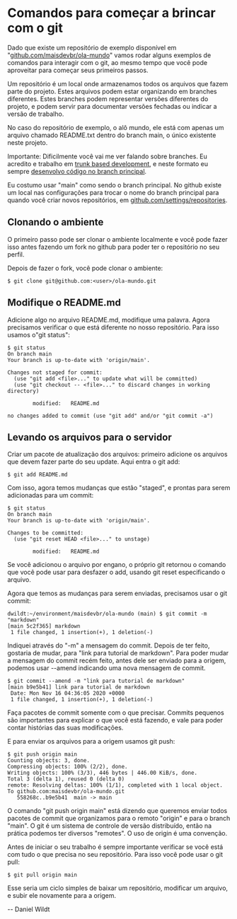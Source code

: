 # Comandos para começar a brincar com o git

Dado que existe um repositório de exemplo disponível em "[github.com/maisdevbr/ola-mundo](https://github.com/maisdevbr/ola-mundo)" vamos rodar alguns exemplos de comandos para interagir com o git, ao mesmo tempo que você pode aproveitar para começar seus primeiros passos. 

Um repositório é um local onde armazenamos todos os arquivos que fazem parte do projeto. Estes arquivos podem estar organizando em branches diferentes. Estes branches podem representar versões diferentes do projeto, e podem servir para documentar versões fechadas ou indicar a versão de trabalho. 

No caso do repositório de exemplo, o alô mundo, ele está com apenas um arquivo chamado README.txt dentro do branch main, o único existente neste projeto. 

Importante: Dificilmente você vai me ver falando sobre branches. Eu acredito e trabalho em [trunk based development](https://pt.slideshare.net/guilhermeslacerda/trunk-based-development-cbsoft-2011-9447286), e neste formato eu sempre [desenvolvo código no branch principal](https://blog.danielwildt.com/2015/05/22/voce-desenvolve-software-de-que-jeito/). 

Eu costumo usar "main" como sendo o branch principal. No github existe um local nas configurações para trocar o nome do branch principal para quando você criar novos repositórios, em [github.com/settings/repositories](https://github.com/settings/repositories).  

## Clonando o ambiente

O primeiro passo pode ser clonar o ambiente localmente e você pode fazer isso antes fazendo um fork no github para poder ter o repositório no seu perfil. 

Depois de fazer o fork, você pode clonar o ambiente:
``` 
$ git clone git@github.com:<user>/ola-mundo.git
``` 

## Modifique o README.md

Adicione algo no arquivo README.md, modifique uma palavra. Agora precisamos verificar o que está diferente no nosso repositório. Para isso usamos o"git status":

```
$ git status
On branch main
Your branch is up-to-date with 'origin/main'.

Changes not staged for commit:
  (use "git add <file>..." to update what will be committed)
  (use "git checkout -- <file>..." to discard changes in working directory)

        modified:   README.md

no changes added to commit (use "git add" and/or "git commit -a")
```

## Levando os arquivos para o servidor

Criar um pacote de atualização dos arquivos: primeiro adicione os arquivos que devem fazer parte do seu update. Aqui entra o git add:

```
$ git add README.md 
```

Com isso, agora temos mudanças que estão "staged", e prontas para serem adicionadas para um commit:

```
$ git status
On branch main
Your branch is up-to-date with 'origin/main'.

Changes to be committed:
  (use "git reset HEAD <file>..." to unstage)

        modified:   README.md
``` 

Se você adicionou o arquivo por engano, o próprio git retornou o comando que você pode usar para desfazer o add, usando git reset especificando o arquivo. 

Agora que temos as mudanças para serem enviadas, precisamos usar o git commit:

```
dwildt:~/environment/maisdevbr/ola-mundo (main) $ git commit -m "markdown"
[main 5c2f365] markdown
 1 file changed, 1 insertion(+), 1 deletion(-) 
```

Indiquei através do "-m" a mensagem do commit. Depois de ter feito, gostaria de mudar, para "link para tutorial de markdown". Para poder mudar a mensagem do commit recém feito, antes dele ser enviado para a origem, podemos usar --amend indicando uma nova mensagem de commit. 

```
$ git commit --amend -m "link para tutorial de markdown"
[main b9e5b41] link para tutorial de markdown
 Date: Mon Nov 16 04:36:05 2020 +0000
 1 file changed, 1 insertion(+), 1 deletion(-)
```

Faça pacotes de commit somente com o que precisar. Commits pequenos são importantes para explicar o que você está fazendo, e vale para poder contar histórias das suas modificações. 

E para enviar os arquivos para a origem usamos git push:

```
$ git push origin main
Counting objects: 3, done.
Compressing objects: 100% (2/2), done.
Writing objects: 100% (3/3), 446 bytes | 446.00 KiB/s, done.
Total 3 (delta 1), reused 0 (delta 0)
remote: Resolving deltas: 100% (1/1), completed with 1 local object.
To github.com:maisdevbr/ola-mundo.git
   558268c..b9e5b41  main -> main
```

O comando "git push origin main" está dizendo que queremos enviar todos pacotes de commit que organizamos para o remoto "origin" e para o branch "main". O git é um sistema de controle de versão distribuído, então na prática podemos ter diversos "remotes". O uso de origin é uma convenção. 

Antes de iniciar o seu trabalho é sempre importante verificar se você está com tudo o que precisa no seu repositório. Para isso você pode usar o git pull: 

```
$ git pull origin main
``` 

Esse seria um ciclo simples de baixar um repositório, modificar um arquivo, e subir ele novamente para a origem. 

-- Daniel Wildt